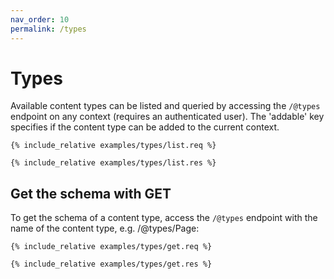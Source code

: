```yaml
---
nav_order: 10
permalink: /types
---
```


# Types

Available content types can be listed and queried by accessing the `/@types` endpoint on any context (requires an authenticated user). The 'addable' key specifies if the content type can be added to the current context.

```
{% include_relative examples/types/list.req %}
```

```
{% include_relative examples/types/list.res %}
```

## Get the schema with GET

To get the schema of a content type, access the `/@types` endpoint with the name of the content type, e.g. /@types/Page:

```
{% include_relative examples/types/get.req %}
```

```
{% include_relative examples/types/get.res %}
```
